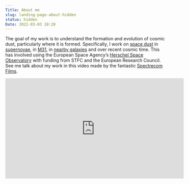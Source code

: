 ```yaml
---
Title: About me
slug: landing-page-about-hidden
status: hidden
Date: 2022-03-03 10:20
---
```



The goal of my work is to understand the formation and evolution of cosmic dust, particularly where it is formed.  Specifically, I work on [space dust](/space-dust/) in [supernovae](/supernova-dust-factories/), in [M31](/dust-in-the-andromeda-galaxy/), in [nearby galaxies](/hrs-results/) and over recent cosmic time. This has involved using the European Space Agency’s [Herschel Space Observatory](/blind-dusty-survey-of-the-sky/) with funding from STFC and the European Research Council. See me talk about my work in this video made by the fantastic [Spectrecom Films](http://www.spectrecom.co.uk/).

<iframe width="560" height="315" src="https://www.youtube.com/embed/wYn1dI1L7N4" title="YouTube video player" frameborder="0" allow="accelerometer; autoplay; clipboard-write; encrypted-media; gyroscope; picture-in-picture; web-share" allowfullscreen></iframe>
